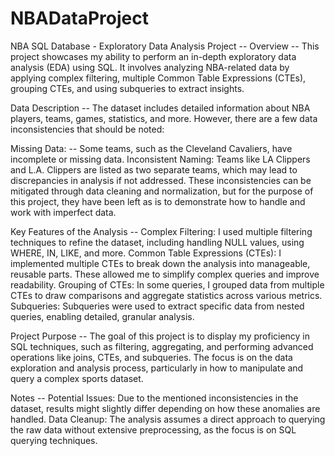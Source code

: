 # NBADataProject
NBA SQL Database - Exploratory Data Analysis Project -- 
Overview -- 
This project showcases my ability to perform an in-depth exploratory data analysis (EDA) using SQL. It involves analyzing NBA-related data by applying complex filtering, multiple Common Table Expressions (CTEs), grouping CTEs, and using subqueries to extract insights.

Data Description -- 
The dataset includes detailed information about NBA players, teams, games, statistics, and more. However, there are a few data inconsistencies that should be noted:

Missing Data: -- Some teams, such as the Cleveland Cavaliers, have incomplete or missing data.
Inconsistent Naming: Teams like LA Clippers and L.A. Clippers are listed as two separate teams, which may lead to discrepancies in analysis if not addressed.
These inconsistencies can be mitigated through data cleaning and normalization, but for the purpose of this project, they have been left as is to demonstrate how to handle and work with imperfect data.

Key Features of the Analysis -- 
Complex Filtering: I used multiple filtering techniques to refine the dataset, including handling NULL values, using WHERE, IN, LIKE, and more.
Common Table Expressions (CTEs): I implemented multiple CTEs to break down the analysis into manageable, reusable parts. These allowed me to simplify complex queries and improve readability.
Grouping of CTEs: In some queries, I grouped data from multiple CTEs to draw comparisons and aggregate statistics across various metrics.
Subqueries: Subqueries were used to extract specific data from nested queries, enabling detailed, granular analysis.


Project Purpose --
The goal of this project is to display my proficiency in SQL techniques, such as filtering, aggregating, and performing advanced operations like joins, CTEs, and subqueries. The focus is on the data exploration and analysis process, particularly in how to manipulate and query a complex sports dataset.

Notes -- 
Potential Issues: Due to the mentioned inconsistencies in the dataset, results might slightly differ depending on how these anomalies are handled.
Data Cleanup: The analysis assumes a direct approach to querying the raw data without extensive preprocessing, as the focus is on SQL querying techniques.
